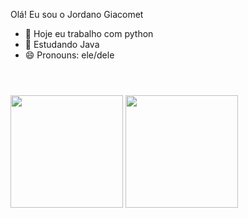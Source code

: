 Olá! Eu sou o Jordano Giacomet 

- 🔭 Hoje eu trabalho com python
- 🌱 Estudando Java
- 😄 Pronouns: ele/dele


<!DOCTYPE html>
<html lang="en">
<head> 
</head>
<body>


<header>
    <link rel="stylesheet" href="https://cdn.jsdelivr.net/gh/devicons/devicon@v2.15.1/devicon.min.css">
</header>

 <img height="180em" src="https://github-readme-stats.vercel.app/api?username=jordanogiacomet&amp;show_icons=true&amp;theme=dark&amp;include_all_commits=true&amp;count_private=true" style="max-width: 100%;">
    
 <img height="180em" src="https://github-readme-stats.vercel.app/api/top-langs/?username=jordanogiacomet&amp;layout=compact&amp;langs_count=7&amp;theme=dark" style="max-width: 100%;">
 
 <i class="devicon-android-plain"></i>

</body>
</html>
